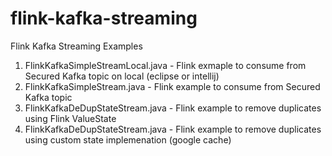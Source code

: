 # flink-kafka-streaming
Flink Kafka Streaming Examples

1. FlinkKafkaSimpleStreamLocal.java - Flink exmaple to consume from Secured Kafka topic on local (eclipse or intellij)
2. FlinkKafkaSimpleStream.java - Flink example to consume from Secured Kafka topic
3. FlinkKafkaDeDupStateStream.java - Flink example to remove duplicates using Flink ValueState
4. FlinkKafkaDeDupStateStream.java - Flink example to remove duplicates using custom state implemenation (google cache)
